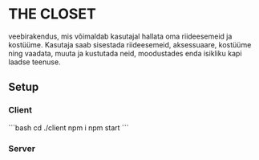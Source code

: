 <h1>THE CLOSET</h1>
<p>veebirakendus, mis võimaldab kasutajal hallata oma riideesemeid ja kostüüme. Kasutaja saab sisestada riideesemeid, aksessuaare, kostüüme ning vaadata, muuta ja kustutada neid, moodustades enda isikliku kapi laadse teenuse.</p>

<h2>Setup</h2>
<h3>Client</h3>
```bash
cd ./client
npm i
npm start
```
<h3>Server</h3>
